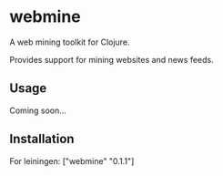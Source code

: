 # webmine

A web mining toolkit for Clojure.

Provides support for mining websites and news feeds.

## Usage

Coming soon...

## Installation

For leiningen:
    ["webmine" "0.1.1"]

